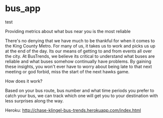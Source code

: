 # bus_app

test

Providing metrics about what bus near you is the most reliable

There's no denying that we have much to be thankful for when it comes to the King County Metro. For many of us, it takes us to work and picks us up at the end of the day. Its our means of getting to and from events all over the city. At BusTrends, we believe its critical to understand what buses are reliable and what buses somehow continually have problems. By gaining these insights, you won't ever have to worry about being late to that next meeting or god forbid, miss the start of the next hawks game.

How does it work?

Based on your bus route, bus number and what time periods you prefer to catch your bus, we can track which one will get you to your destination with less surprises along the way.

Heroku: http://chase-klingel-bus-trends.herokuapp.com/index.html

